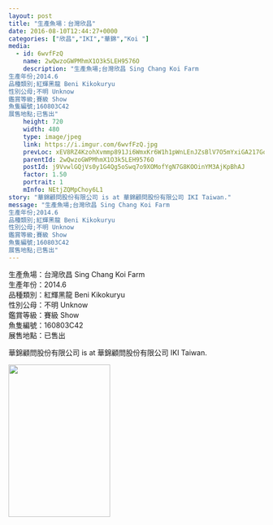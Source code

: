 ```yaml
---
layout: post
title: "生產魚場：台灣欣昌" 
date: 2016-08-10T12:44:27+0000 
categories: ["欣昌","IKI","華錦","Koi "] 
media:
  - id: 6wvfFzQ
    name: 2wQwzoGWPMhmX1O3k5LEH9576O
    description: "生產魚場;台灣欣昌 Sing Chang Koi Farm
生產年份;2014.6
品種類別;紅輝黑龍 Beni Kikokuryu
性別公母;不明 Unknow
鑑賞等級;賽級 Show
魚隻編號;160803C42
展售地點;已售出"   
    height: 720
    width: 480
    type: image/jpeg
    link: https://i.imgur.com/6wvfFzQ.jpg
    prevLoc: xEV8RZ4KzohXvmmp891Ji6WmxKr6W1h1pWnLEnJZsBlV7O5mYxiGA217GoGnIgNY9NnPP0c23mkE1gA2cBJmW7P9x0FZKjlBmqkYS2O20JXDLEcw8gQ9ZB7qTmBK2zB5N6hzAWMJG8A1hJVv9NL818fDGLKzmEO4sQZ2Xo88GwhPEJ41kXXmUWX4RBWVqnI3zz28ow17T8YvkX49g0frjK5LVpWMsqVZKzZzzWiGJBQOE0O5CovVjEYV1kt81QO5K41J
    parentId: 2wQwzoGWPMhmX1O3k5LEH9576O
    postId: j9VvwlGQjVs0y1G4Qg5oSwq7o9XOMofYgN7G8KOOinYM3AjKpBhAJ
    factor: 1.50
    portrait: 1
    mInfo: NEtjZQMpChoy6L1
story: "華錦顧問股份有限公司 is at 華錦顧問股份有限公司 IKI Taiwan."  
message: "生產魚場;台灣欣昌 Sing Chang Koi Farm  
生產年份;2014.6  
品種類別;紅輝黑龍 Beni Kikokuryu  
性別公母;不明 Unknow  
鑑賞等級;賽級 Show  
魚隻編號;160803C42  
展售地點;已售出"
---
```


生產魚場：台灣欣昌 Sing Chang Koi Farm  
生產年份：2014.6  
品種類別：紅輝黑龍 Beni Kikokuryu  
性別公母：不明 Unknow  
鑑賞等級：賽級 Show  
魚隻編號：160803C42  
展售地點：已售出
 
 
[//]: #story:
華錦顧問股份有限公司 is at 華錦顧問股份有限公司 IKI Taiwan.


[//]: #media:  
<a href="https://i.imgur.com/6wvfFzQ.jpg"><img src="https://i.imgur.com/6wvfFzQ.jpg" height="300" width="200" /></a> 
 
